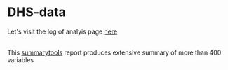 # DHS-data


Let's visit the log of analyis page [here](DHS_log_analysis.html) <br><br>

This [summarytools](DHS_summarytools_report.html) report produces extensive summary 
of more than 400 variables
